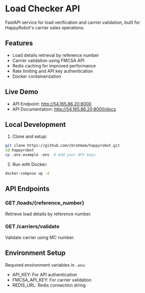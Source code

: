 # Load Checker API

FastAPI service for load verification and carrier validation, built for HappyRobot's carrier sales operations.

## Features
* Load details retrieval by reference number
* Carrier validation using FMCSA API
* Redis caching for improved performance
* Rate limiting and API key authentication
* Docker containerization

## Live Demo
* API Endpoint: http://54.165.86.20:8000
* API Documentation: http://54.165.86.20:8000/docs

## Local Development

1. Clone and setup:
```bash
git clone https://github.com/cbrahmam/happyrobot.git
cd happyrobot
cp .env.example .env  # Add your API keys
```

2. Run with Docker:
```bash
docker-compose up -d
```

## API Endpoints

### GET /loads/{reference_number}
Retrieve load details by reference number.

### GET /carriers/validate
Validate carrier using MC number.

## Environment Setup
Required environment variables in `.env`:
* API_KEY: For API authentication
* FMCSA_API_KEY: For carrier validation
* REDIS_URL: Redis connection string
```
